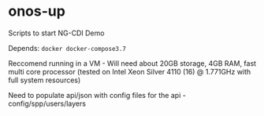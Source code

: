 # onos-up

Scripts to start NG-CDI Demo

Depends: `docker docker-compose3.7`

Reccomend running in a VM - Will need about 20GB storage, 4GB RAM, fast multi core processor (tested on Intel Xeon Silver 4110 (16) @ 1.771GHz with full system resources)

Need to populate api/json with config files for the api - config/spp/users/layers

